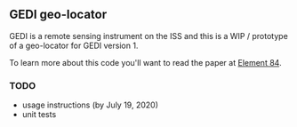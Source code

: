 ## GEDI geo-locator

GEDI is a remote sensing instrument on the ISS and this is a WIP / prototype of a geo-locator for GEDI version 1.

To learn more about this code you'll want to read the paper at [Element 84](http://element84.com).

### TODO
- usage instructions (by July 19, 2020)
- unit tests
